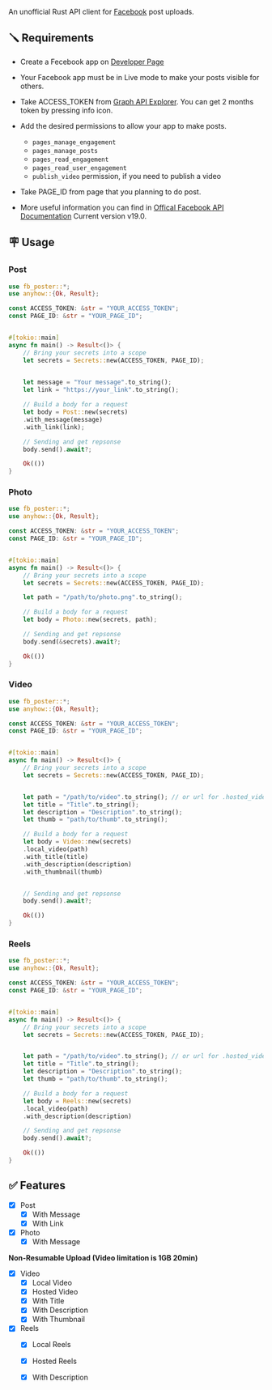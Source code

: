 An unofficial Rust API client for [Facebook](https://facebook.com/) post uploads.

## 🪛 Requirements

- Create a Fecebook app on [Developer Page](https://developers.facebook.com/)

- Your Facebook app must be in Live mode to make your posts visible for others.

- Take ACCESS_TOKEN from [Graph API Explorer](https://developers.facebook.com/tools/explorer/).
You can get 2 months token by pressing info icon.

- Add the desired permissions to allow your app to make posts.
    - ```pages_manage_engagement```
    - ```pages_manage_posts```
    - ```pages_read_engagement```
    - ```pages_read_user_engagement```
    - ```publish_video``` permission, if you need to publish a video

- Take PAGE_ID from page that you planning to do post.

- More useful information you can find in [Offical Facebook API Documentation](https://developers.facebook.com/docs/graph-api/)
Current version v19.0.

## 🪧 Usage

### Post

```rust
use fb_poster::*;
use anyhow::{Ok, Result};

const ACCESS_TOKEN: &str = "YOUR_ACCESS_TOKEN";
const PAGE_ID: &str = "YOUR_PAGE_ID";


#[tokio::main]
async fn main() -> Result<()> {
    // Bring your secrets into a scope
    let secrets = Secrets::new(ACCESS_TOKEN, PAGE_ID);

    
    let message = "Your message".to_string();
    let link = "https://your_link".to_string();

    // Build a body for a request
    let body = Post::new(secrets)
    .with_message(message)
    .with_link(link);

    // Sending and get repsonse
    body.send().await?;

    Ok(())
}
```

### Photo

```rust
use fb_poster::*;
use anyhow::{Ok, Result};

const ACCESS_TOKEN: &str = "YOUR_ACCESS_TOKEN";
const PAGE_ID: &str = "YOUR_PAGE_ID";


#[tokio::main]
async fn main() -> Result<()> {
    // Bring your secrets into a scope
    let secrets = Secrets::new(ACCESS_TOKEN, PAGE_ID);

    let path = "/path/to/photo.png".to_string();

    // Build a body for a request
    let body = Photo::new(secrets, path);

    // Sending and get repsonse
    body.send(&secrets).await?;

    Ok(())
}
```

### Video

```rust
use fb_poster::*;
use anyhow::{Ok, Result};

const ACCESS_TOKEN: &str = "YOUR_ACCESS_TOKEN";
const PAGE_ID: &str = "YOUR_PAGE_ID";


#[tokio::main]
async fn main() -> Result<()> {
    // Bring your secrets into a scope
    let secrets = Secrets::new(ACCESS_TOKEN, PAGE_ID);


    let path = "/path/to/video".to_string(); // or url for .hosted_video()
    let title = "Title".to_string();
    let description = "Description".to_string();
    let thumb = "path/to/thumb".to_string();

    // Build a body for a request
    let body = Video::new(secrets)
    .local_video(path)
    .with_title(title)
    .with_description(description)
    .with_thumbnail(thumb)


    // Sending and get repsonse
    body.send().await?;

    Ok(())
}
```

### Reels

```rust
use fb_poster::*;
use anyhow::{Ok, Result};

const ACCESS_TOKEN: &str = "YOUR_ACCESS_TOKEN";
const PAGE_ID: &str = "YOUR_PAGE_ID";


#[tokio::main]
async fn main() -> Result<()> {
    // Bring your secrets into a scope
    let secrets = Secrets::new(ACCESS_TOKEN, PAGE_ID);


    let path = "/path/to/video".to_string(); // or url for .hosted_video()
    let title = "Title".to_string();
    let description = "Description".to_string();
    let thumb = "path/to/thumb".to_string();

    // Build a body for a request
    let body = Reels::new(secrets)
    .local_video(path)
    .with_description(description)

    // Sending and get repsonse
    body.send().await?;

    Ok(())
}
```

## ✅ Features

- [x] Post
  - [x] With Message
  - [x] With Link
- [x] Photo
  - [x] With Message

**Non-Resumable Upload (Video limitation is 1GB 20min)**

- [x] Video
  - [x] Local Video
  - [x] Hosted Video
  - [x] With Title
  - [x] With Description
  - [x] With Thumbnail

- [x] Reels
  - [x] Local Reels
  - [x] Hosted Reels
  - [x] With Description

